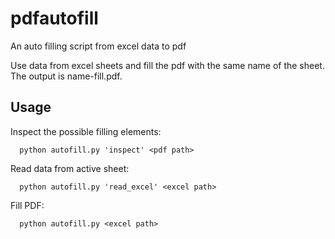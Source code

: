 # pdfautofill
An auto filling script from excel data to pdf

Use data from excel sheets and fill the pdf with the same name of the sheet. The output is name-fill.pdf.

## Usage
Inspect the possible filling elements:

      python autofill.py 'inspect' <pdf path>
  
Read data from active sheet:
   
      python autofill.py 'read_excel' <excel path>

Fill PDF:
   
      python autofill.py <excel path>
